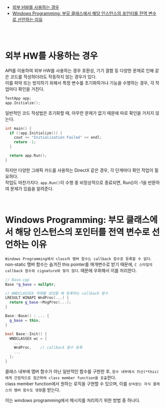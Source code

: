 - [외부 HW를 사용하는 경우](#외부-hw를-사용하는-경우)
- [Windows Programming: 부모 클래스에서 해당 인스턴스의 포인터를 전역 변수로 선언하는 이유](#windows-programming-부모-클래스에서-해당-인스턴스의-포인터를-전역-변수로-선언하는-이유)

<br><br>

# 외부 HW를 사용하는 경우
API를 이용하여 외부 HW를 사용하는 경우 호환성, 기기 결함 등 다양한 문제로 인해 같은 코드를 작성하더라도 작동하지 않는 경우가 있다.   
이를 파악 또는 방지하기 위해서 특정 변수를 초기화하거나 기능을 수행하는 경우, 각 작업마다 확인을 거친다.   
```cpp
TestApp app;
app.Initialze();
```
일반적인 코드 작성법은 초기화할 때, 아무런 문제가 없기 때문에 따로 확인을 거치지 않는다.   
```cpp
int main() {
  if (!app.Initialize()) {
    cout << "Initialization Failed" << endl;
    return -1;
  }

  return app.Run();
}
```
하지만 다양한 그래픽 카드를 사용하는 DirectX 같은 경우, 각 단계마다 확인 작업이 필요하다.   
작업도 마찬가지다. `app.Run()`이 수행 중 비정상적으로 종료되면, Run()이 -1을 반환하여 문제가 있음을 알려준다.   

<br>

# Windows Programming: 부모 클래스에서 해당 인스턴스의 포인터를 전역 변수로 선언하는 이유
`Windows Programming에서 class의 멤버 함수는 callback 함수로 등록할 수 없다`.   
non-static 멤버 함수는 숨겨진 this pointer를 매개변수로 받기 때문에, `C 스타일의 callback 함수와 cignature와 맞지 않다`. 때문에 우회해서 이를 처리한다.   
```cpp
// Base.cpp
Base *g_base = nullptr;

// WNDCLASSEX 객체를 생성할 때 등록하는 callback 함수
LRESULT WINAPI WndProc(...) {
  return g_base->MsgProc(...);
}

Base::Base() : ... {
  g_base = this;
}

bool Base::Init() {
  WNDCLASSEX wc = {
    ...
    WndProc,    // callback 함수 등록
    ...
  };
}
```
클래스 내부에 멤버 함수가 아닌 일반적인 함수를 구현한 후, `함수 내부에서 자신(*this)에게 간접적으로 접근하여 class member function을 호출`한다.   
class member function에서 원하는 로직을 구현할 수 있으며, 이를 `상속받는 자식 클래스의 멤버 함수도 영향`을 받는다.   

이는 windows programming에서 메시지를 처리하기 위한 방법 중 하나다.   